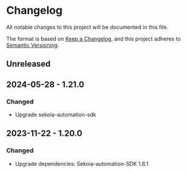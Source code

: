 # Changelog

All notable changes to this project will be documented in this file.

The format is based on [Keep a Changelog](https://keepachangelog.com/en/1.0.0/),
and this project adheres to [Semantic Versioning](https://semver.org/spec/v2.0.0.html).

## Unreleased

## 2024-05-28 - 1.21.0

### Changed

- Upgrade sekoia-automation-sdk

## 2023-11-22 - 1.20.0

### Changed

- Upgrade dependencies: Sekoia-automation-SDK 1.8.1
